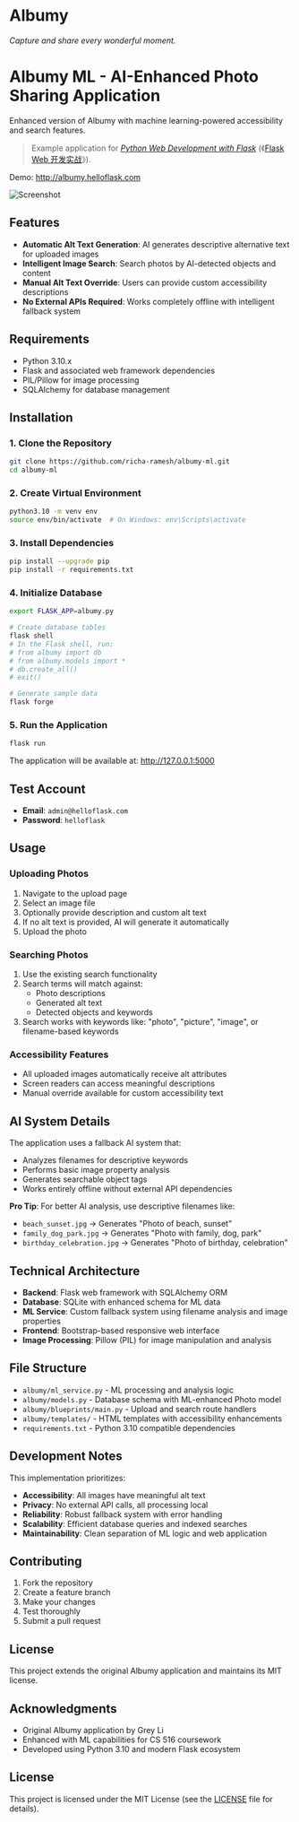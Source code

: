 # Albumy

*Capture and share every wonderful moment.*
# Albumy ML - AI-Enhanced Photo Sharing Application

Enhanced version of Albumy with machine learning-powered accessibility and search features.
> Example application for *[Python Web Development with Flask](https://helloflask.com/en/book/1)* (《[Flask Web 开发实战](https://helloflask.com/book/1)》).

Demo: http://albumy.helloflask.com

![Screenshot](https://helloflask.com/screenshots/albumy.png)

## Features

- **Automatic Alt Text Generation**: AI generates descriptive alternative text for uploaded images
- **Intelligent Image Search**: Search photos by AI-detected objects and content
- **Manual Alt Text Override**: Users can provide custom accessibility descriptions
- **No External APIs Required**: Works completely offline with intelligent fallback system

## Requirements

- Python 3.10.x
- Flask and associated web framework dependencies
- PIL/Pillow for image processing
- SQLAlchemy for database management

## Installation

### 1. Clone the Repository
```bash
git clone https://github.com/richa-ramesh/albumy-ml.git
cd albumy-ml
```

### 2. Create Virtual Environment
```bash
python3.10 -m venv env
source env/bin/activate  # On Windows: env\Scripts\activate
```

### 3. Install Dependencies
```bash
pip install --upgrade pip
pip install -r requirements.txt
```

### 4. Initialize Database
```bash
export FLASK_APP=albumy.py

# Create database tables
flask shell
# In the Flask shell, run:
# from albumy import db
# from albumy.models import *
# db.create_all()
# exit()

# Generate sample data
flask forge
```

### 5. Run the Application
```bash
flask run
```

The application will be available at: http://127.0.0.1:5000

## Test Account

- **Email**: `admin@helloflask.com`
- **Password**: `helloflask`

## Usage

### Uploading Photos
1. Navigate to the upload page
2. Select an image file
3. Optionally provide description and custom alt text
4. If no alt text is provided, AI will generate it automatically
5. Upload the photo

### Searching Photos
1. Use the existing search functionality
2. Search terms will match against:
   - Photo descriptions
   - Generated alt text
   - Detected objects and keywords
3. Search works with keywords like: "photo", "picture", "image", or filename-based keywords

### Accessibility Features
- All uploaded images automatically receive alt attributes
- Screen readers can access meaningful descriptions
- Manual override available for custom accessibility text

## AI System Details

The application uses a fallback AI system that:
- Analyzes filenames for descriptive keywords
- Performs basic image property analysis
- Generates searchable object tags
- Works entirely offline without external API dependencies

**Pro Tip**: For better AI analysis, use descriptive filenames like:
- `beach_sunset.jpg` → Generates "Photo of beach, sunset"
- `family_dog_park.jpg` → Generates "Photo with family, dog, park"
- `birthday_celebration.jpg` → Generates "Photo of birthday, celebration"

## Technical Architecture

- **Backend**: Flask web framework with SQLAlchemy ORM
- **Database**: SQLite with enhanced schema for ML data
- **ML Service**: Custom fallback system using filename analysis and image properties
- **Frontend**: Bootstrap-based responsive web interface
- **Image Processing**: Pillow (PIL) for image manipulation and analysis

## File Structure

- `albumy/ml_service.py` - ML processing and analysis logic
- `albumy/models.py` - Database schema with ML-enhanced Photo model
- `albumy/blueprints/main.py` - Upload and search route handlers
- `albumy/templates/` - HTML templates with accessibility enhancements
- `requirements.txt` - Python 3.10 compatible dependencies

## Development Notes

This implementation prioritizes:
- **Accessibility**: All images have meaningful alt text
- **Privacy**: No external API calls, all processing local
- **Reliability**: Robust fallback system with error handling
- **Scalability**: Efficient database queries and indexed searches
- **Maintainability**: Clean separation of ML logic and web application

## Contributing

1. Fork the repository
2. Create a feature branch
3. Make your changes
4. Test thoroughly
5. Submit a pull request

## License

This project extends the original Albumy application and maintains its MIT license.

## Acknowledgments

- Original Albumy application by Grey Li
- Enhanced with ML capabilities for CS 516 coursework
- Developed using Python 3.10 and modern Flask ecosystem

## License

This project is licensed under the MIT License (see the
[LICENSE](LICENSE) file for details).
